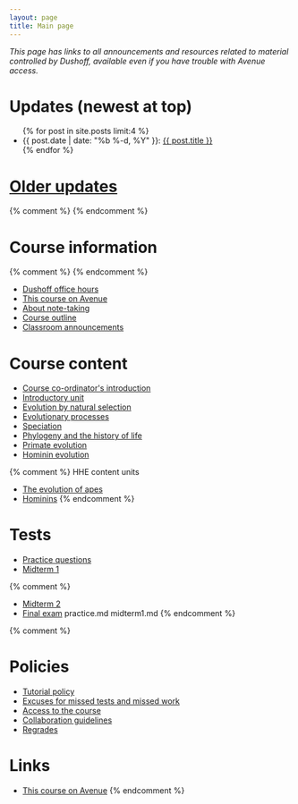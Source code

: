```yaml
---
layout: page
title: Main page
---
```


_This page has links to all announcements and resources related to material controlled by Dushoff, available even if you have trouble with Avenue access._

# Updates (newest at top)
<!-- # [Updates](updates.html) -->

<ul class="post-list">
	{% for post in site.posts limit:4 %}
		<li>
			<span class="post-meta">{{ post.date | date: "%b %-d, %Y" }}: </span>
				<a class="post-mini" href="{{ post.url | prepend: site.baseurl }}">{{ post.title }}</a>
		</li>
	{% endfor %}
</ul>

# [Older updates](updates.html)
{% comment %} 
{% endcomment %} 

# Course information

{% comment %} 
{% endcomment %} 

* [Dushoff office hours](/office.html)
* [This course on Avenue](https://avenue.cllmcmaster.ca/d2l/home/251005)
* [About note-taking](http://www.vox.com/2014/6/4/5776804/note-taking-by-hand-versus-laptop)
* [Course outline](/materials/outline.pdf)
* [Classroom announcements](/announcements.html)

# Course content

* [Course co-ordinator's introduction](materials/tracey.pdf)
* [Introductory unit](intro.html)
* [Evolution by natural selection](ns.html)
* [Evolutionary processes](processes.html)
* [Speciation](speciation.html)
* [Phylogeny and the history of life](phylogeny.html)
* [Primate evolution](primates.html)
* [Hominin evolution](hominins.html)

{% comment %} 
HHE content units
* [The evolution of apes](apes.html)
* [Hominins](homo.html)
{% endcomment %} 

# Tests 

* [Practice questions](practice.html)
* [Midterm 1](midterm1.html)

{% comment %} 
* [Midterm 2](midterm2.html)
* [Final exam](final.html) 
practice.md
midterm1.md
{% endcomment %} 

{% comment %} 
# Policies

* [Tutorial policy](Tutorials.html)
* [Excuses for missed tests and missed work](Excuses.html)
* [Access to the course](Access.html)
* [Collaboration guidelines](Collaboration.html)
* [Regrades](Regrades.html)

# Links
* [This course on Avenue](https://avenue.cllmcmaster.ca/d2l/home/201446)
{% endcomment %} 
